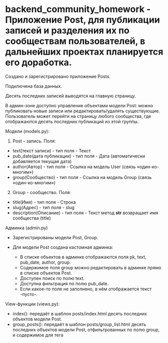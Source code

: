 # backend_community_homework - Приложение Post, для публикации записей и разделения их по сообществам пользователей, в дальнейших проектах планируется его доработка.

Создано и зарегистрировано приложение Posts.

Подключена база данных.

Десять последних записей выводятся на главную страницу.

В админ-зоне доступно управление объектами модели Post: можно публиковать новые записи или редактировать/удалять существующие.
Пользователь может перейти на страницу любого сообщества, где отображаются десять последних публикаций из этой группы.

Модели (models.py):

1. Post - запись. Поля:
  - text(текст записи) - тип поля - Текст
  - pub_date(дата публикации) - тип поля - Дата (автоматически добавляется текущая дата)
  - author(Автор) - тип поля - Ссылка на модель User (связь «один-ко-многим»)
  - group(Сообщество) - тип поля - Ссылка на модель Group (связь «один-ко-многим»)
2. Group - сообщество. Поля:
  - title(Имя) - тип поля - Строка
  - slug(Адрес) - тип поля - slug
  - description(Описание) - тип поля - Текст
  метод __str__ возвращает имя сообщества (title)
  
Админка (admin.py)

  - Зарегистрированы модели Post, Group.

  - Для модели Post создана кастомная админка:
    - В списке объектов в админке отображаются поля pk, text, pub_date, author, group.
    - Содержимое поля group можно редактировать в админке прямо в списке объектов Post.
    - Доступен поиск по полю text.
    - Доступна фильтрация по полю pub_date.
    - Если какое-то поле не заполнено, в нём отображается текст -пусто-.
    
View-функции (views.py):
  - index(): передаёт в шаблон posts/index.html десять последних объектов модели Post.
  - group_posts(): передаёт в шаблон posts/group_list.html десять последних объектов модели Post, отфильтрованных по полю group, и    содержимое для тега <title>.
 
Адреса (urls.py)
  - Для приложения Posts установлен namespace='posts'.
  - Для главной страницы установлен name='index'.
  - Страница с постами из определённой группы доступна по URL вида group/<slug>/.
  - Для страницы с постами группы установлен name='group_list'.

Шаблоны:
  - Файлы шаблонов хранятся на уровне проекта.
  - Шаблоны разбиты на логические блоки и собираются с помощью тегов include и extend.
  - К шаблонам подключена статика.
  - В шаблоне index.html ссылка <a href="">все записи группы</a> адресует пользователя на страницу той группы, которой принадлежит пост.
  - Из view-функций в словаре context передаётся основное содержимое страницы.
  - Содержимое тега <title>:
    - для страницы группы: Записи сообщества <имя_группы>;
    - для главной страницы: Последние обновления на сайте.
